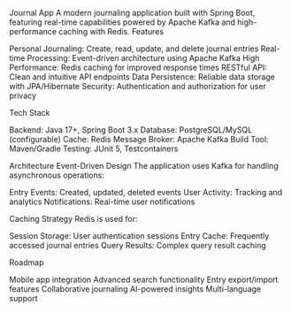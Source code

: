 Journal App
A modern journaling application built with Spring Boot, featuring real-time capabilities powered by Apache Kafka and high-performance caching with Redis.
Features

Personal Journaling: Create, read, update, and delete journal entries
Real-time Processing: Event-driven architecture using Apache Kafka
High Performance: Redis caching for improved response times
RESTful API: Clean and intuitive API endpoints
Data Persistence: Reliable data storage with JPA/Hibernate
Security: Authentication and authorization for user privacy

Tech Stack

Backend: Java 17+, Spring Boot 3.x
Database: PostgreSQL/MySQL (configurable)
Cache: Redis
Message Broker: Apache Kafka
Build Tool: Maven/Gradle
Testing: JUnit 5, Testcontainers

Architecture
Event-Driven Design
The application uses Kafka for handling asynchronous operations:

Entry Events: Created, updated, deleted events
User Activity: Tracking and analytics
Notifications: Real-time user notifications

Caching Strategy
Redis is used for:

Session Storage: User authentication sessions
Entry Cache: Frequently accessed journal entries
Query Results: Complex query result caching

Roadmap

 Mobile app integration
 Advanced search functionality
 Entry export/import features
 Collaborative journaling
 AI-powered insights
 Multi-language support
